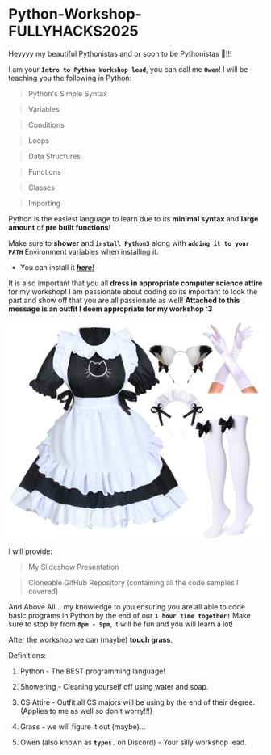 # Python-Workshop-FULLYHACKS2025

Heyyyy my beautiful Pythonistas and or soon to be Pythonistas 💖!!!

I am your **`Intro to Python Workshop lead`**, you can call me **`Owen`**!
I will be teaching you the following in Python:

> Python's Simple Syntax

> Variables

> Conditions

> Loops

> Data Structures

> Functions

> Classes

> Importing

Python is the easiest language to learn due to its **minimal syntax** and **large amount** of **pre built functions**!

Make sure to **shower** and **`install Python3`** along with **`adding it to your PATH`** Environment variables when installing it.
* You can install it [***__here!__***](https://www.python.org/downloads)

It is also important that you all **dress in appropriate computer science attire** for my workshop! I am passionate about coding so its important to look the part and show off that you are all passionate as well! **Attached to this message is an outfit I deem appropriate for my workshop :3**

![alt text](assets/CS_Attire.jpg)

I will provide:
> My Slideshow Presentation

> Cloneable GitHub Repository (containing all the code samples I covered)

And Above All... my knowledge to you ensuring you are all able to code basic programs in Python by the end of our **`1 hour time together!`** Make sure to stop by from **`8pm - 9pm`**, it will be fun and you will learn a lot!

After the workshop we can (maybe) **touch grass**.

Definitions:

1. Python - The BEST programming language!

2. Showering - Cleaning yourself off using water and soap.

3. CS Attire - Outfit all CS majors will be using by the end of their degree. (Applies to me as well so don't worry!!!)

4. Grass - we will figure it out (maybe)...

5. Owen (also known as **`typos.`** on Discord) - Your silly workshop lead.
